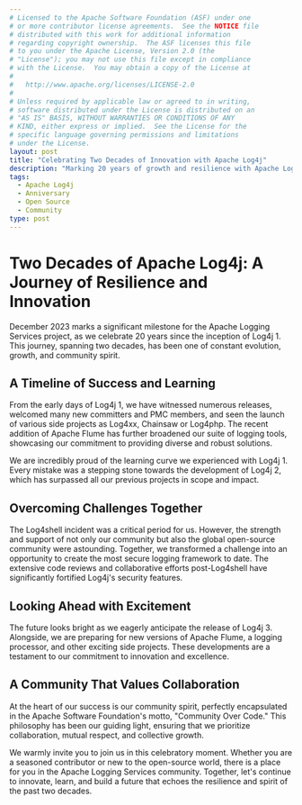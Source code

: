```yaml
---
# Licensed to the Apache Software Foundation (ASF) under one
# or more contributor license agreements.  See the NOTICE file
# distributed with this work for additional information
# regarding copyright ownership.  The ASF licenses this file
# to you under the Apache License, Version 2.0 (the
# "License"); you may not use this file except in compliance
# with the License.  You may obtain a copy of the License at
#
#   http://www.apache.org/licenses/LICENSE-2.0
#
# Unless required by applicable law or agreed to in writing,
# software distributed under the License is distributed on an
# "AS IS" BASIS, WITHOUT WARRANTIES OR CONDITIONS OF ANY
# KIND, either express or implied.  See the License for the
# specific language governing permissions and limitations
# under the License.
layout: post
title: "Celebrating Two Decades of Innovation with Apache Log4j"
description: "Marking 20 years of growth and resilience with Apache Log4j, from its inception in 2003 to the upcoming launch of Log4j 3."
tags:
  - Apache Log4j
  - Anniversary
  - Open Source
  - Community
type: post
---
```


# Two Decades of Apache Log4j: A Journey of Resilience and Innovation

December 2023 marks a significant milestone for the Apache Logging Services project, 
as we celebrate 20 years since the inception of Log4j 1. This journey, spanning two
decades, has been one of constant evolution, growth, and community spirit.

## A Timeline of Success and Learning

From the early days of Log4j 1, we have witnessed numerous releases, 
welcomed many new committers and PMC members, and seen the launch of various side
projects as Log4xx, Chainsaw or Log4php. The recent addition of 
Apache Flume has further broadened our suite of logging
tools, showcasing our commitment to providing diverse and robust solutions.

We are incredibly proud of the learning curve we experienced with Log4j 1. 
Every mistake was a stepping stone towards the development of Log4j 2, 
which has surpassed all our previous projects in scope and impact.

## Overcoming Challenges Together

The Log4shell incident was a critical period for us. However, the strength 
and support of not only our community but also the global open-source community 
were astounding. Together, we transformed a challenge into an opportunity to create
the most secure logging framework to date. The extensive code reviews and 
collaborative efforts post-Log4shell have significantly fortified 
Log4j's security features.

## Looking Ahead with Excitement

The future looks bright as we eagerly anticipate the release of Log4j 3. 
Alongside, we are preparing for new versions of Apache Flume, a logging processor, 
and other exciting side projects. These developments are a testament to our 
commitment to innovation and excellence.

## A Community That Values Collaboration

At the heart of our success is our community spirit, perfectly encapsulated 
in the Apache Software Foundation's motto, "Community Over Code." 
This philosophy has been our guiding light, ensuring that we prioritize 
collaboration, mutual respect, and collective growth.

We warmly invite you to join us in this celebratory moment. Whether you 
are a seasoned contributor or new to the open-source world, there is a 
place for you in the Apache Logging Services community. Together, let's 
continue to innovate, learn, and build a future that echoes the resilience 
and spirit of the past two decades.
